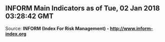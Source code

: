 ## INFORM Main Indicators as of Tue, 02 Jan 2018 03:28:42 GMT

Source: **INFORM (Index For Risk Management) - http://www.inform-index.org**